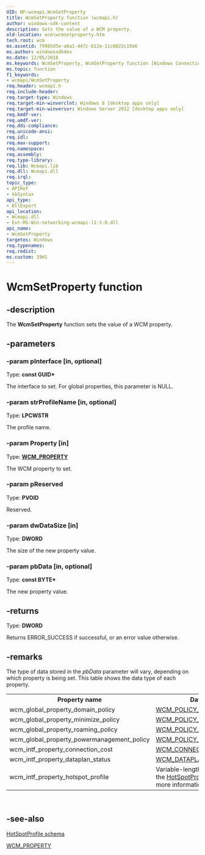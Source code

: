 ```yaml
---
UID: NF:wcmapi.WcmSetProperty
title: WcmSetProperty function (wcmapi.h)
author: windows-sdk-content
description: Sets the value of a WCM property.
old-location: wcm\wcmsetproperty.htm
tech.root: wcm
ms.assetid: 79985d5e-a6a1-447c-b12e-11c6022c19a6
ms.author: windowssdkdev
ms.date: 12/05/2018
ms.keywords: WcmSetProperty, WcmSetProperty function [Windows Connection Manager], wcm.wcmsetproperty, wcmapi/WcmSetProperty
ms.topic: function
f1_keywords:
- wcmapi/WcmSetProperty
req.header: wcmapi.h
req.include-header: 
req.target-type: Windows
req.target-min-winverclnt: Windows 8 [desktop apps only]
req.target-min-winversvr: Windows Server 2012 [desktop apps only]
req.kmdf-ver: 
req.umdf-ver: 
req.ddi-compliance: 
req.unicode-ansi: 
req.idl: 
req.max-support: 
req.namespace: 
req.assembly: 
req.type-library: 
req.lib: Wcmapi.lib
req.dll: Wcmapi.dll
req.irql: 
topic_type:
- APIRef
- kbSyntax
api_type:
- DllExport
api_location:
- Wcmapi.dll
- Ext-MS-Win-networking-wcmapi-l1-1-0.dll
api_name:
- WcmSetProperty
targetos: Windows
req.typenames: 
req.redist: 
ms.custom: 19H1
---
```


# WcmSetProperty function


## -description


The <b>WcmSetProperty</b> function sets the value of a WCM property.


## -parameters




### -param pInterface [in, optional]

Type: <b>const GUID*</b>

The interface to set. For global properties, this parameter is NULL.


### -param strProfileName [in, optional]

Type: <b>LPCWSTR</b>

The profile name.


### -param Property [in]

Type: <b><a href="https://docs.microsoft.com/windows/desktop/api/wcmapi/ne-wcmapi-wcm_property">WCM_PROPERTY</a></b>

The WCM property to set.


### -param pReserved

Type: <b>PVOID</b>

Reserved.


### -param dwDataSize [in]

Type: <b>DWORD</b>

The size of the new property value.


### -param pbData [in, optional]

Type: <b>const BYTE*</b>

The new property value.


## -returns



Type: <b>DWORD</b>

Returns ERROR_SUCCESS if successful, or an error value otherwise.




## -remarks



The type of data stored in the <i>pbData</i> parameter will vary, depending on which property is being set. This table shows the data type of each property.

<table>
<tr>
<th>Property name</th>
<th>Data type</th>
</tr>
<tr>
<td>wcm_global_property_domain_policy</td>
<td>
<a href="https://docs.microsoft.com/windows/desktop/api/wcmapi/ns-wcmapi-wcm_policy_value">WCM_POLICY_VALUE</a>
</td>
</tr>
<tr>
<td>wcm_global_property_minimize_policy</td>
<td>
<a href="https://docs.microsoft.com/windows/desktop/api/wcmapi/ns-wcmapi-wcm_policy_value">WCM_POLICY_VALUE</a>
</td>
</tr>
<tr>
<td>wcm_global_property_roaming_policy</td>
<td>
<a href="https://docs.microsoft.com/windows/desktop/api/wcmapi/ns-wcmapi-wcm_policy_value">WCM_POLICY_VALUE</a>
</td>
</tr>
<tr>
<td>wcm_global_property_powermanagement_policy</td>
<td>
<a href="https://docs.microsoft.com/windows/desktop/api/wcmapi/ns-wcmapi-wcm_policy_value">WCM_POLICY_VALUE</a>
</td>
</tr>
<tr>
<td>wcm_intf_property_connection_cost</td>
<td>
<a href="https://docs.microsoft.com/windows/desktop/api/wcmapi/ns-wcmapi-wcm_connection_cost_data">WCM_CONNECTION_COST_DATA</a>
</td>
</tr>
<tr>
<td>wcm_intf_property_dataplan_status</td>
<td>
<a href="https://docs.microsoft.com/windows/desktop/api/wcmapi/ns-wcmapi-wcm_dataplan_status">WCM_DATAPLAN_STATUS</a>
</td>
</tr>
<tr>
<td>wcm_intf_property_hotspot_profile</td>
<td>Variable-length XML string. See the <a href="https://docs.microsoft.com/uwp/schemas/mobilebroadbandschema/hotspotprofile/schema-root">HotSpotProfile schema</a> for more information.</td>
</tr>
</table>
 




## -see-also




<a href="https://docs.microsoft.com/uwp/schemas/mobilebroadbandschema/hotspotprofile/schema-root">HotSpotProfile schema</a>



<a href="https://docs.microsoft.com/windows/desktop/api/wcmapi/ne-wcmapi-wcm_property">WCM_PROPERTY</a>
 

 

